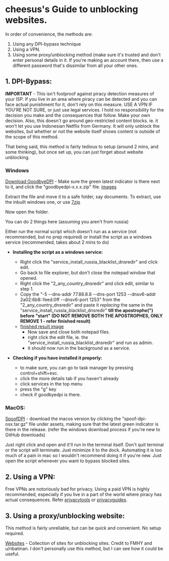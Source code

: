 # cheesus's Guide to unblocking websites.

In order of convenience, the methods are:
1. Using any DPI-bypass technique
2. Using a VPN.
3. Using some proxy/unblocking method (make sure it's trusted and don't enter personal details in it. If you're making an account there, then use a different password that's dissimilar from all your other ones.



## 1. DPI-Bypass:
**IMPORTANT** - This isn't foolproof against piracy detection measures of your ISP. If you live in an area where piracy can be detected and you can face actual punishment for it, don't rely on this measure. USE A VPN IF YOU'RE NOT SURE, or just use legal services. I hold no responsibility for the decision you make and the consequences that follow. Make your own decision.
Also, this doesn't go around geo-restricted content blocks. ie. it won't let you use Indonesian Netflix from Germany. It will only unblock the websites, but whether or not the website itself shows content is outside of the scope of this method.

That being said, this method is fairly tedious to setup (around 2 mins, and some thinking), but once set up, you can just forget about website unblocking.

### Windows
[Download GoodbyeDPI](https://github.com/ValdikSS/GoodbyeDPI/releases) - Make sure the green latest indicator is there next to it, and click the "goodbyedpi-x.x.x.zip" file. [images](https://i.imgur.com/JycWqYu.png)

Extract the file and move it to a safe folder, say documents.
To extract, use the inbuilt windows one, or use [7zip](https://www.7-zip.org/)

Now open the folder.

You can do 2 things here (assuming you aren't from russia)

Either run the normal script which doesn't run as a service (not recommended, but no prep required)
or Install the script as a windows service (recommended, takes about 2 mins to do)

- **Installing the script as a windows service:**
	- Right click the "service_install_russia_blacklist_dnsredir" and click edit.
	- Go back to file explorer, but don't close the notepad window that opened.
	- Right click the "2_any_country_dnsredir" and click edit, similar to step 1.
	- Copy the "-5 --dns-addr 77.88.8.8 --dns-port 1253 --dnsv6-addr 2a02:6b8::feed:0ff --dnsv6-port 1253" from the "2_any_country_dnsredir" and paste it *replacing* the same in the "service_install_russia_blacklist_dnsredir" **till the apostrophe(") before "start" (DO NOT REMOVE BOTH THE APOSTROPHES, ONLY REMOVE 1 - refer finished result)**
  - [finished result image](https://i.imgur.com/srBkl9b.png)
	- Now save and close both notepad files.
	- right click the edit file, ie. the "service_install_russia_blacklist_dnsredir" and run as admin.
	- it should now run in the background as a service. 

- **Checking if you have installed it properly:**
	- to make sure, you can go to task manager by pressing control+shift+esc.
	- click the more details tab if you haven't already
	- click services in the top menu
	- press the "g" key
	- check if goodbyedpi is there.

### MacOS:
[SpoofDPI](https://github.com/xvzc/SpoofDPI/releases) - download the macos version by clicking the "spoof-dpi-osx.tar.gz" file under assets, making sure that the latest green indicator is there in the release. (refer the windows download process if you're new to GitHub downloads)

Just right click and open and it'll run in the terminal itself. Don't quit terminal or the script will terminate. Just minimize it to the dock. Automating it is too much of a pain in mac so I wouldn't recommend doing it if you're new. Just open the script whenever you want to bypass blocked sites.


## 2. Using a VPN:
Free VPNs are notoriously bad for privacy. Using a paid VPN is highly recommended, especially if you live in a part of the world where piracy has actual consequences.
Refer [privacytools](https://www.privacytools.io/#vpn) or [privacyguides](https://www.privacyguides.org/vpn/).


## 3. Using a proxy/unblocking website:

This method is fairly unreliable, but can be quick and convenient. No setup required.

[Websites](https://www.reddit.com/r/FREEMEDIAHECKYEAH/wiki/storage#wiki_piracy_site_proxies) - Collection of sites for unblocking sites. Credit to FMHY and u/nbatman. I don't personally use this method, but I can see how it could be useful.
